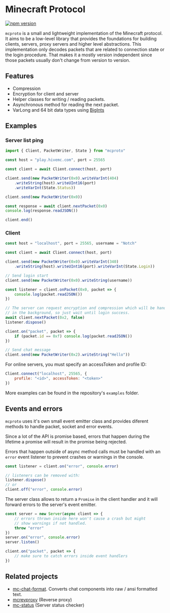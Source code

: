 # Minecraft Protocol

[![npm version](https://img.shields.io/npm/v/mcproto.svg)](https://www.npmjs.com/package/mcproto)

`mcproto` is a small and lightweight implementation of the Minecraft protocol.
It aims to be a low-level library that provides the foundations
for building clients, servers, proxy servers and higher level abstractions.
This implementation only decodes packets that are related to connection state
or the login procedure. That makes it a mostly version independent since those
packets usually don't change from version to version.

## Features

- Compression
- Encryption for client and server
- Helper classes for writing / reading packets.
- Asynchronous method for reading the next packet.
- VarLong and 64 bit data types using [BigInts](https://developer.mozilla.org/en-US/docs/Web/JavaScript/Reference/Global_Objects/BigInt)

## Examples

### Server list ping

```js
import { Client, PacketWriter, State } from "mcproto"

const host = "play.hivemc.com", port = 25565

const client = await Client.connect(host, port)

client.send(new PacketWriter(0x0).writeVarInt(404)
    .writeString(host).writeUInt16(port)
    .writeVarInt(State.Status))

client.send(new PacketWriter(0x0))

const response = await client.nextPacket(0x0)
console.log(response.readJSON())

client.end()
```

### Client

```js
const host = "localhost", port = 25565, username = "Notch"

const client = await Client.connect(host, port)

client.send(new PacketWriter(0x0).writeVarInt(340)
    .writeString(host).writeUInt16(port).writeVarInt(State.Login))

// Send login start
client.send(new PacketWriter(0x0).writeString(username))

const listener = client.onPacket(0x0, packet => {
    console.log(packet.readJSON())
})

// The server can request encryption and compression which will be handled
// in the background, so just wait until login success.
await client.nextPacket(0x2, false)
listener.dispose()

client.on("packet", packet => {
    if (packet.id == 0xf) console.log(packet.readJSON())
})

// Send chat message
client.send(new PacketWriter(0x2).writeString("Hello"))
```

For online servers, you must specify an accessToken and profile ID:

```js
Client.connect("localhost", 25565, {
    profile: "<id>", accessToken: "<token>"
})
```

More examples can be found in the repository's `examples` folder.

## Events and errors

`mcproto` uses it's own small event emitter class and provides diferent methods
to handle packet, socket and error events.

Since a lot of the API is promise based, errors that happen during the lifetime
a promise will result in the promise being rejected.

Errors that happen outside of async method calls must be handled with an `error`
event listener to prevent crashes or warnings in the console.

```js
const listener = client.on("error", console.error)

// listeners can be removed with:
listener.dispose()
// or
client.off("error", console.error)
```

The server class allows to return a `Promise` in the client handler and
it will forward errors to the server's event emitter.

```js
const server = new Server(async client => {
    // errors thrown inside here won't cause a crash but might
    // show warnings if not handled.
    throw "error"
})
server.on("error", console.error)
server.listen()
```

```js
client.on("packet", packet => {
    // make sure to catch errors inside event handlers
})
```

## Related projects

- [mc-chat-format](https://gitlab.com/janispritzkau/mc-chat-format). Converts
  chat components into raw / ansi formatted text.
- [mcrevproxy](https://gitlab.com/janispritzkau/mcrevproxy) (Reverse proxy)
- [mc-status](https://gitlab.com/janispritzkau/mc-status) (Server status checker)
